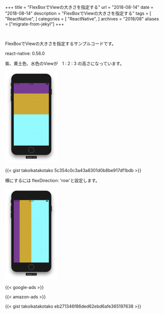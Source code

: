 +++
title = "FlexBoxでViewの大きさを指定する"
url = "2018-08-14"
date = "2018-08-14"
description = "FlexBoxでViewの大きさを指定する"
tags = [
    "ReactNative",
]
categories = [
  "ReactNative",
]
archives = "2018/08"
aliases = ["migrate-from-jekyl"]
+++

<br>

FlexBoxでViewの大きさを指定するサンプルコードです。

react-native: 0.56.0

紫、黄土色、水色のViewが　1 : 2 : 3 の高さになっています。

![alt](1.png)

{{< gist takoikatakotako 5c354c0c3a43a8301d0b8be917df1bdb >}}


横にするには
flexDirection: 'row'と設定します。

![alt](2.png)

<!-- Google Ads -->
{{< google-ads >}}

<!-- Amazon Ads -->
{{< amazon-ads >}}

{{< gist takoikatakotako eb271346f86ded62ebd6afe365197638 >}}

